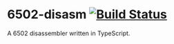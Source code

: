 # 6502-disasm [![Build Status](https://travis-ci.org/bgourlie/6502-disasm.svg?branch=master)](https://travis-ci.org/bgourlie/6502-disasm)
A 6502 disassembler written in TypeScript.
